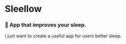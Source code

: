 # Sleellow
### 🔭 App that improves your sleep.

I just want to create a useful app for users better sleep.
